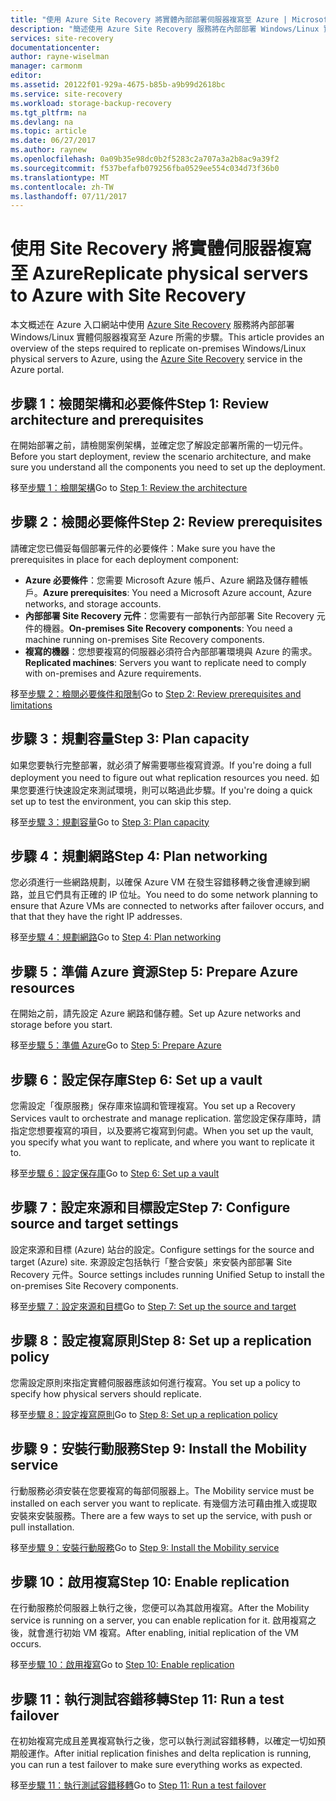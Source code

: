 ```yaml
---
title: "使用 Azure Site Recovery 將實體內部部署伺服器複寫至 Azure | Microsoft Docs"
description: "簡述使用 Azure Site Recovery 服務將在內部部署 Windows/Linux 實體伺服器上執行的工作負載複寫至 Azure 所需的步驟。"
services: site-recovery
documentationcenter: 
author: rayne-wiselman
manager: carmonm
editor: 
ms.assetid: 20122f01-929a-4675-b85b-a9b99d2618bc
ms.service: site-recovery
ms.workload: storage-backup-recovery
ms.tgt_pltfrm: na
ms.devlang: na
ms.topic: article
ms.date: 06/27/2017
ms.author: raynew
ms.openlocfilehash: 0a09b35e98dc0b2f5283c2a707a3a2b8ac9a39f2
ms.sourcegitcommit: f537befafb079256fba0529ee554c034d73f36b0
ms.translationtype: MT
ms.contentlocale: zh-TW
ms.lasthandoff: 07/11/2017
---
```

# <a name="replicate-physical-servers-to-azure-with-site-recovery"></a><span data-ttu-id="93649-103">使用 Site Recovery 將實體伺服器複寫至 Azure</span><span class="sxs-lookup"><span data-stu-id="93649-103">Replicate physical servers to Azure with Site Recovery</span></span>

<span data-ttu-id="93649-104">本文概述在 Azure 入口網站中使用 [Azure Site Recovery](site-recovery-overview.md) 服務將內部部署 Windows/Linux 實體伺服器複寫至 Azure 所需的步驟。</span><span class="sxs-lookup"><span data-stu-id="93649-104">This article provides an overview of the steps required to replicate on-premises Windows/Linux physical servers to Azure, using the [Azure Site Recovery](site-recovery-overview.md) service in the Azure portal.</span></span>


## <a name="step-1-review-architecture-and-prerequisites"></a><span data-ttu-id="93649-105">步驟 1：檢閱架構和必要條件</span><span class="sxs-lookup"><span data-stu-id="93649-105">Step 1: Review architecture and prerequisites</span></span>

<span data-ttu-id="93649-106">在開始部署之前，請檢閱案例架構，並確定您了解設定部署所需的一切元件。</span><span class="sxs-lookup"><span data-stu-id="93649-106">Before you start deployment, review the scenario architecture, and make sure you understand all the components you need to set up the deployment.</span></span>

<span data-ttu-id="93649-107">移至[步驟 1：檢閱架構](physical-walkthrough-architecture.md)</span><span class="sxs-lookup"><span data-stu-id="93649-107">Go to [Step 1: Review the architecture](physical-walkthrough-architecture.md)</span></span>


## <a name="step-2-review-prerequisites"></a><span data-ttu-id="93649-108">步驟 2：檢閱必要條件</span><span class="sxs-lookup"><span data-stu-id="93649-108">Step 2: Review prerequisites</span></span>

<span data-ttu-id="93649-109">請確定您已備妥每個部署元件的必要條件：</span><span class="sxs-lookup"><span data-stu-id="93649-109">Make sure you have the prerequisites in place for each deployment component:</span></span>

- <span data-ttu-id="93649-110">**Azure 必要條件**：您需要 Microsoft Azure 帳戶、Azure 網路及儲存體帳戶。</span><span class="sxs-lookup"><span data-stu-id="93649-110">**Azure prerequisites**: You need a Microsoft Azure account, Azure networks, and storage accounts.</span></span>
- <span data-ttu-id="93649-111">**內部部署 Site Recovery 元件**：您需要有一部執行內部部署 Site Recovery 元件的機器。</span><span class="sxs-lookup"><span data-stu-id="93649-111">**On-premises Site Recovery components**: You need a machine running on-premises Site Recovery components.</span></span>
- <span data-ttu-id="93649-112">**複寫的機器**：您想要複寫的伺服器必須符合內部部署環境與 Azure 的需求。</span><span class="sxs-lookup"><span data-stu-id="93649-112">**Replicated machines**: Servers you want to replicate need to comply with on-premises and Azure requirements.</span></span>

<span data-ttu-id="93649-113">移至[步驟 2：檢閱必要條件和限制](physical-walkthrough-prerequisites.md)</span><span class="sxs-lookup"><span data-stu-id="93649-113">Go to [Step 2: Review prerequisites and limitations](physical-walkthrough-prerequisites.md)</span></span>

## <a name="step-3-plan-capacity"></a><span data-ttu-id="93649-114">步驟 3：規劃容量</span><span class="sxs-lookup"><span data-stu-id="93649-114">Step 3: Plan capacity</span></span>

<span data-ttu-id="93649-115">如果您要執行完整部署，就必須了解需要哪些複寫資源。</span><span class="sxs-lookup"><span data-stu-id="93649-115">If you're doing a full deployment you need to figure out what replication resources you need.</span></span> <span data-ttu-id="93649-116">如果您要進行快速設定來測試環境，則可以略過此步驟。</span><span class="sxs-lookup"><span data-stu-id="93649-116">If you're doing a quick set up to test the environment, you can skip this step.</span></span>

<span data-ttu-id="93649-117">移至[步驟 3：規劃容量](physical-walkthrough-capacity.md)</span><span class="sxs-lookup"><span data-stu-id="93649-117">Go to [Step 3: Plan capacity](physical-walkthrough-capacity.md)</span></span>

## <a name="step-4-plan-networking"></a><span data-ttu-id="93649-118">步驟 4：規劃網路</span><span class="sxs-lookup"><span data-stu-id="93649-118">Step 4: Plan networking</span></span>

<span data-ttu-id="93649-119">您必須進行一些網路規劃，以確保 Azure VM 在發生容錯移轉之後會連線到網路，並且它們具有正確的 IP 位址。</span><span class="sxs-lookup"><span data-stu-id="93649-119">You need to do some network planning to ensure that Azure VMs are connected to networks after failover occurs, and  that that they have the right IP addresses.</span></span>

<span data-ttu-id="93649-120">移至[步驟 4：規劃網路](physical-walkthrough-network.md)</span><span class="sxs-lookup"><span data-stu-id="93649-120">Go to [Step 4: Plan networking](physical-walkthrough-network.md)</span></span>

##  <a name="step-5-prepare-azure-resources"></a><span data-ttu-id="93649-121">步驟 5：準備 Azure 資源</span><span class="sxs-lookup"><span data-stu-id="93649-121">Step 5: Prepare Azure resources</span></span>

<span data-ttu-id="93649-122">在開始之前，請先設定 Azure 網路和儲存體。</span><span class="sxs-lookup"><span data-stu-id="93649-122">Set up Azure networks and storage before you start.</span></span> 

<span data-ttu-id="93649-123">移至[步驟 5：準備 Azure](physical-walkthrough-prepare-azure.md)</span><span class="sxs-lookup"><span data-stu-id="93649-123">Go to [Step 5: Prepare Azure](physical-walkthrough-prepare-azure.md)</span></span>


## <a name="step-6-set-up-a-vault"></a><span data-ttu-id="93649-124">步驟 6：設定保存庫</span><span class="sxs-lookup"><span data-stu-id="93649-124">Step 6: Set up a vault</span></span>

<span data-ttu-id="93649-125">您需設定「復原服務」保存庫來協調和管理複寫。</span><span class="sxs-lookup"><span data-stu-id="93649-125">You set up a Recovery Services vault to orchestrate and manage replication.</span></span> <span data-ttu-id="93649-126">當您設定保存庫時，請指定您想要複寫的項目，以及要將它複寫到何處。</span><span class="sxs-lookup"><span data-stu-id="93649-126">When you set up the vault, you specify what you want to replicate, and where you want to replicate it to.</span></span>

<span data-ttu-id="93649-127">移至[步驟 6：設定保存庫](physical-walkthrough-create-vault.md)</span><span class="sxs-lookup"><span data-stu-id="93649-127">Go to [Step 6: Set up a vault](physical-walkthrough-create-vault.md)</span></span>

## <a name="step-7-configure-source-and-target-settings"></a><span data-ttu-id="93649-128">步驟 7：設定來源和目標設定</span><span class="sxs-lookup"><span data-stu-id="93649-128">Step 7: Configure source and target settings</span></span>

<span data-ttu-id="93649-129">設定來源和目標 (Azure) 站台的設定。</span><span class="sxs-lookup"><span data-stu-id="93649-129">Configure settings for the source and target (Azure) site.</span></span> <span data-ttu-id="93649-130">來源設定包括執行「整合安裝」來安裝內部部署 Site Recovery 元件。</span><span class="sxs-lookup"><span data-stu-id="93649-130">Source settings includes running Unified Setup to install the on-premises Site Recovery components.</span></span>

<span data-ttu-id="93649-131">移至[步驟 7：設定來源和目標](physical-walkthrough-source-target.md)</span><span class="sxs-lookup"><span data-stu-id="93649-131">Go to [Step 7: Set up the source and target](physical-walkthrough-source-target.md)</span></span>

## <a name="step-8-set-up-a-replication-policy"></a><span data-ttu-id="93649-132">步驟 8：設定複寫原則</span><span class="sxs-lookup"><span data-stu-id="93649-132">Step 8: Set up a replication policy</span></span>

<span data-ttu-id="93649-133">您需設定原則來指定實體伺服器應該如何進行複寫。</span><span class="sxs-lookup"><span data-stu-id="93649-133">You set up a policy to specify how physical servers should replicate.</span></span>

<span data-ttu-id="93649-134">移至[步驟 8：設定複寫原則](physical-walkthrough-replication.md)</span><span class="sxs-lookup"><span data-stu-id="93649-134">Go to [Step 8: Set up a replication policy](physical-walkthrough-replication.md)</span></span>

## <a name="step-9-install-the-mobility-service"></a><span data-ttu-id="93649-135">步驟 9：安裝行動服務</span><span class="sxs-lookup"><span data-stu-id="93649-135">Step 9: Install the Mobility service</span></span>

<span data-ttu-id="93649-136">行動服務必須安裝在您要複寫的每部伺服器上。</span><span class="sxs-lookup"><span data-stu-id="93649-136">The Mobility service must be installed on each server you want to replicate.</span></span> <span data-ttu-id="93649-137">有幾個方法可藉由推入或提取安裝來安裝服務。</span><span class="sxs-lookup"><span data-stu-id="93649-137">There are a few ways to set up the service, with push or pull installation.</span></span>

<span data-ttu-id="93649-138">移至[步驟 9：安裝行動服務](physical-walkthrough-install-mobility.md)</span><span class="sxs-lookup"><span data-stu-id="93649-138">Go to [Step 9: Install the Mobility service](physical-walkthrough-install-mobility.md)</span></span>

## <a name="step-10-enable-replication"></a><span data-ttu-id="93649-139">步驟 10：啟用複寫</span><span class="sxs-lookup"><span data-stu-id="93649-139">Step 10: Enable replication</span></span>

<span data-ttu-id="93649-140">在行動服務於伺服器上執行之後，您便可以為其啟用複寫。</span><span class="sxs-lookup"><span data-stu-id="93649-140">After the Mobility service is running on a server, you can enable replication for it.</span></span> <span data-ttu-id="93649-141">啟用複寫之後，就會進行初始 VM 複寫。</span><span class="sxs-lookup"><span data-stu-id="93649-141">After enabling, initial replication of the VM occurs.</span></span>

<span data-ttu-id="93649-142">移至[步驟 10：啟用複寫](physical-walkthrough-enable-replication.md)</span><span class="sxs-lookup"><span data-stu-id="93649-142">Go to [Step 10: Enable replication](physical-walkthrough-enable-replication.md)</span></span>

## <a name="step-11-run-a-test-failover"></a><span data-ttu-id="93649-143">步驟 11：執行測試容錯移轉</span><span class="sxs-lookup"><span data-stu-id="93649-143">Step 11: Run a test failover</span></span>

<span data-ttu-id="93649-144">在初始複寫完成且差異複寫執行之後，您可以執行測試容錯移轉，以確定一切如預期般運作。</span><span class="sxs-lookup"><span data-stu-id="93649-144">After initial replication finishes and delta replication is running, you can run a test failover to make sure everything works as expected.</span></span>

<span data-ttu-id="93649-145">移至[步驟 11：執行測試容錯移轉](physical-walkthrough-test-failover.md)</span><span class="sxs-lookup"><span data-stu-id="93649-145">Go to [Step 11: Run a test failover](physical-walkthrough-test-failover.md)</span></span>


